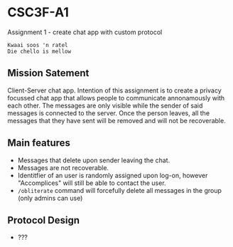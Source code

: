 # CSC3F-A1
Assignment 1 - create chat app with custom protocol

    Kwaai soos 'n ratel
    Die chello is mellow
    

## Mission Satement
Client-Server chat app. Intention of this assignment is to create a privacy focussed chat app that allows people to communicate annonamously with each other. The messages are only visible while the sender of said messages is connected to the server. Once the person leaves, all the messages that they have sent will be removed and will not be recoverable.

## Main features
- Messages that delete upon sender leaving the chat.
- Messages are not recoverable.
- Identitfier of an user is randomly assigned upon log-on, however "Accomplices" will still be able to contact the user.
- ```/obliterate``` command will forcefully delete all messages in the group (only admins can use)

## Protocol Design
- ???